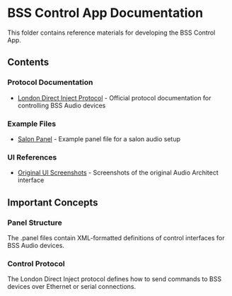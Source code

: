 # BSS Control App Documentation

This folder contains reference materials for developing the BSS Control App.

## Contents

### Protocol Documentation
- [London Direct Inject Protocol](protocol/london_direct_inject_protocol.pdf) - Official protocol documentation for controlling BSS Audio devices

### Example Files
- [Salon Panel](examples/salon.panel) - Example panel file for a salon audio setup

### UI References
- [Original UI Screenshots](images/) - Screenshots of the original Audio Architect interface

## Important Concepts

### Panel Structure
The .panel files contain XML-formatted definitions of control interfaces for BSS Audio devices.

### Control Protocol
The London Direct Inject protocol defines how to send commands to BSS devices over Ethernet or serial connections.